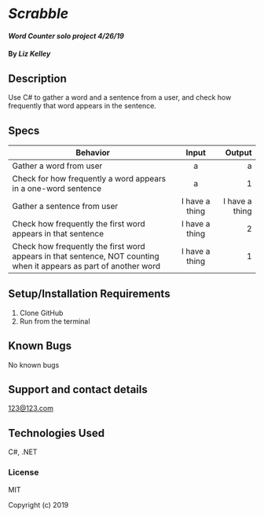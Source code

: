 # _Scrabble_

#### _Word Counter solo project 4/26/19_

#### By _**Liz Kelley**_

## Description

Use C# to gather a word and a sentence from a user, and check how frequently that word appears in the sentence.

## Specs

| Behavior | Input | Output |
| ------------- |:-------------:| -----:|
| Gather a word from user | a | a | I selected "a" as the input because it is a simple and short word |
| Check for how frequently a word appears in a one-word sentence | a | 1 | I selected "a" as the input because it is a simple and short word |
| Gather a sentence from user | I have a thing | I have a thing | I selected this sentence as the input because it is a short sentence that includes the first word and another word that includes it within in the word ("have" includes "a"). This will be helpful in subsequent tests in order to eliminate other words from the count that include the word being searched for.
| Check how frequently the first word appears in that sentence | I have a thing | 2 | I selected this sentence as the input because when searching for the first word, it will return 2 instances because I have not further refined the test yet to exclude other words that include the first word.
| Check how frequently the first word appears in that sentence, NOT counting when it appears as part of another word | I have a thing | 1 | I selected this sentence as the input because once I narrow down the tests you can easily see how I have excluded other words that include the first word.

## Setup/Installation Requirements

1. Clone GitHub
2. Run from the terminal

## Known Bugs

No known bugs

## Support and contact details

123@123.com

## Technologies Used

C#, .NET

### License

MIT

Copyright (c) 2019